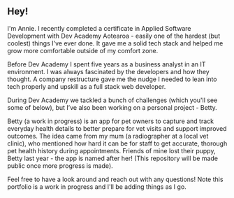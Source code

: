 ## Hey!

I'm Annie. I recently completed a certificate in Applied Software Development with Dev Academy Aotearoa - easily one of the hardest (but coolest) things I've ever done. It gave me a solid tech stack and helped me grow more comfortable outside of my comfort zone.

Before Dev Academy I spent five years as a business analyst in an IT environment. I was always fascinated by the developers and how they thought. A company restructure gave me the nudge I needed to lean into tech properly and upskill as a full stack web developer.

During Dev Academy we tackled a bunch of challenges (which you'll see some of below), but I’ve also been working on a personal project - Betty.

Betty (a work in progress) is an app for pet owners to capture and track everyday health details to better prepare for vet visits and support improved outcomes. The idea came from my mum (a radiographer at a local vet clinic), who mentioned how hard it can be for staff to get accurate, thorough pet health history during appointments. Friends of mine lost their puppy, Betty last year - the app is named after her! (This repository will be made public once more progress is made).

Feel free to have a look around and reach out with any questions! Note this portfolio is a work in progress and I'll be adding things as I go.

<!--
**anniemoffatt/anniemoffatt** is a ✨ _special_ ✨ repository because its `README.md` (this file) appears on your GitHub profile.

Here are some ideas to get you started:

- 🔭 I’m currently working on ...
- 🌱 I’m currently learning ...
- 👯 I’m looking to collaborate on ...
- 🤔 I’m looking for help with ...
- 💬 Ask me about ...
- 📫 How to reach me: ...
- 😄 Pronouns: ...
- ⚡ Fun fact: ...
-->
